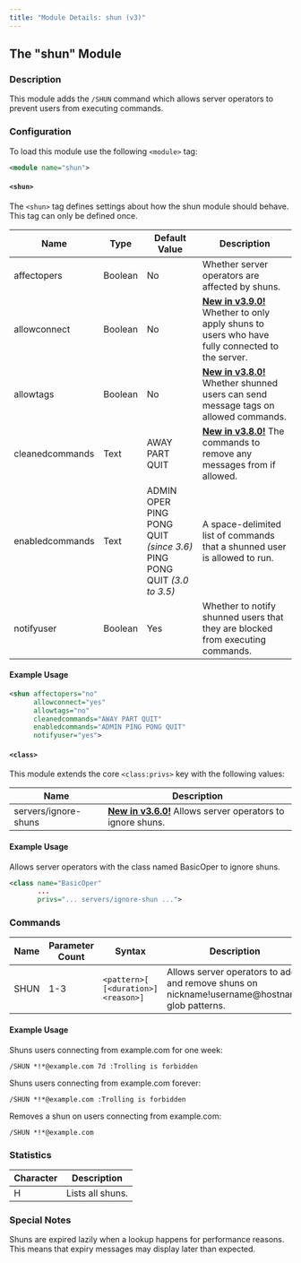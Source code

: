 ```yaml
---
title: "Module Details: shun (v3)"
---
```


## The "shun" Module

### Description

This module adds the `/SHUN` command which allows server operators to prevent users from executing commands.

### Configuration

To load this module use the following `<module>` tag:

```xml
<module name="shun">
```

#### `<shun>`

The `<shun>` tag defines settings about how the shun module should behave. This tag can only be defined once.

Name            | Type    | Default Value                                                            | Description
--------------- | ------- | ------------------------------------------------------------------------ | -----------
affectopers     | Boolean | No                                                                       | Whether server operators are affected by shuns.
allowconnect    | Boolean | No                                                                       | [**New in v3.9.0!**](/3/change-log/#inspircd-390) Whether to only apply shuns to users who have fully connected to the server.
allowtags       | Boolean | No                                                                       | [**New in v3.8.0!**](/3/change-log/#inspircd-380) Whether shunned users can send message tags on allowed commands.
cleanedcommands | Text    | AWAY PART QUIT                                                           | [**New in v3.8.0!**](/3/change-log/#inspircd-380) The commands to remove any messages from if allowed.
enabledcommands | Text    | ADMIN OPER PING PONG QUIT *(since 3.6)*<br>PING PONG QUIT *(3.0 to 3.5)* | A space-delimited list of commands that a shunned user is allowed to run.
notifyuser      | Boolean | Yes                                                                      | Whether to notify shunned users that they are blocked from executing commands.

#### Example Usage

```xml
<shun affectopers="no"
      allowconnect="yes"
      allowtags="no"
      cleanedcommands="AWAY PART QUIT"
      enabledcommands="ADMIN PING PONG QUIT"
      notifyuser="yes">
```

#### `<class>`

This module extends the core `<class:privs>` key with the following values:

Name                 | Description
-------------------- | -----------
servers/ignore-shuns | [**New in v3.6.0!**](/3/change-log/#inspircd-360) Allows server operators to ignore shuns.

#### Example Usage

Allows server operators with the class named BasicOper to ignore shuns.

```xml
<class name="BasicOper"
       ...
       privs="... servers/ignore-shun ...">
```

### Commands

Name | Parameter Count | Syntax                              | Description
---- | --------------- | ----------------------------------- | -----------
SHUN | 1-3             | `<pattern>[ [<duration>] <reason>]` | Allows server operators to add and remove shuns on nickname!username@hostname glob patterns.

#### Example Usage

Shuns users connecting from example.com for one week:

```plaintext
/SHUN *!*@example.com 7d :Trolling is forbidden
```

Shuns users connecting from example.com forever:

```plaintext
/SHUN *!*@example.com :Trolling is forbidden
```

Removes a shun on users connecting from example.com:

```plaintext
/SHUN *!*@example.com
```

### Statistics

Character | Description
--------- | -----------
H         | Lists all shuns.

### Special Notes

Shuns are expired lazily when a lookup happens for performance reasons. This means that expiry messages may display later than expected.
